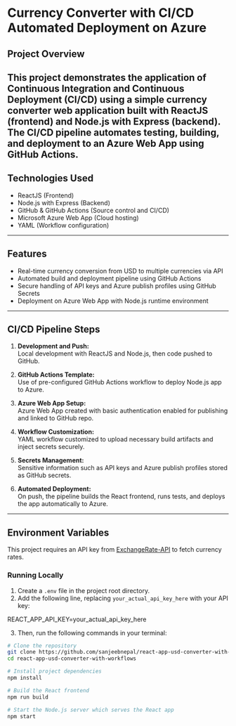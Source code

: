 # Currency Converter with CI/CD Automated Deployment on Azure

## Project Overview

This project demonstrates the application of Continuous Integration and Continuous Deployment (CI/CD) using a simple currency converter web application built with ReactJS (frontend) and Node.js with Express (backend). The CI/CD pipeline automates testing, building, and deployment to an Azure Web App using GitHub Actions.
---

## Technologies Used

- ReactJS (Frontend)
- Node.js with Express (Backend)
- GitHub & GitHub Actions (Source control and CI/CD)
- Microsoft Azure Web App (Cloud hosting)
- YAML (Workflow configuration)

---

## Features

- Real-time currency conversion from USD to multiple currencies via API
- Automated build and deployment pipeline using GitHub Actions
- Secure handling of API keys and Azure publish profiles using GitHub Secrets
- Deployment on Azure Web App with Node.js runtime environment

---

## CI/CD Pipeline Steps

1. **Development and Push:**  
   Local development with ReactJS and Node.js, then code pushed to GitHub.

2. **GitHub Actions Template:**  
   Use of pre-configured GitHub Actions workflow to deploy Node.js app to Azure.

3. **Azure Web App Setup:**  
   Azure Web App created with basic authentication enabled for publishing and linked to GitHub repo.

4. **Workflow Customization:**  
   YAML workflow customized to upload necessary build artifacts and inject secrets securely.

5. **Secrets Management:**  
   Sensitive information such as API keys and Azure publish profiles stored as GitHub secrets.

6. **Automated Deployment:**  
   On push, the pipeline builds the React frontend, runs tests, and deploys the app automatically to Azure.

---

## Environment Variables

This project requires an API key from [ExchangeRate-API](https://www.exchangerate-api.com/) to fetch currency rates.

### Running Locally

1. Create a `.env` file in the project root directory.
2. Add the following line, replacing `your_actual_api_key_here` with your API key:

REACT_APP_API_KEY=your_actual_api_key_here


3. Then, run the following commands in your terminal:

```bash
# Clone the repository
git clone https://github.com/sanjeebnepal/react-app-usd-converter-with-workflows.git
cd react-app-usd-converter-with-workflows

# Install project dependencies
npm install

# Build the React frontend
npm run build

# Start the Node.js server which serves the React app
npm start
